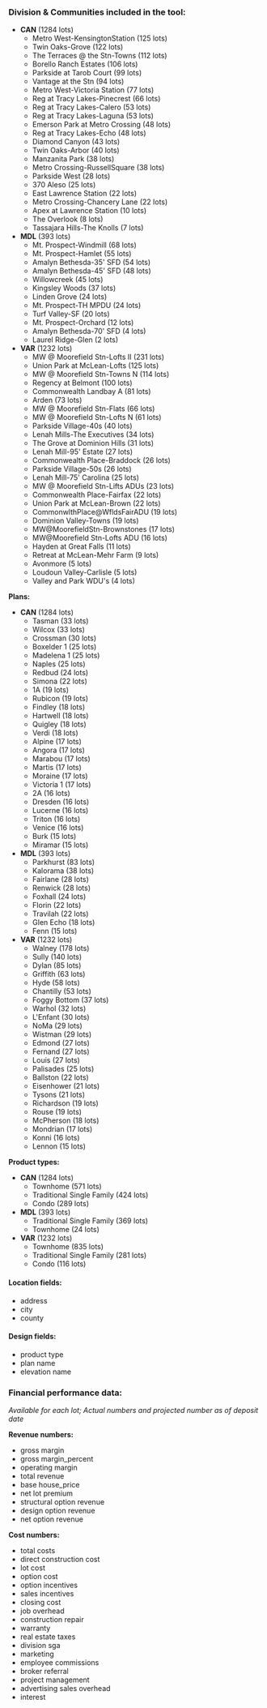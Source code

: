 ### **Division & Communities included in the tool:**
 - **CAN** (1284 lots)
   - Metro West-KensingtonStation (125 lots)
   - Twin Oaks-Grove (122 lots)
   - The Terraces @ the Stn-Towns (112 lots)
   - Borello Ranch Estates (106 lots)
   - Parkside at Tarob Court (99 lots)
   - Vantage at the Stn (94 lots)
   - Metro West-Victoria Station (77 lots)
   - Reg at Tracy Lakes-Pinecrest (66 lots)
   - Reg at Tracy Lakes-Calero (53 lots)
   - Reg at Tracy Lakes-Laguna (53 lots)
   - Emerson Park at Metro Crossing (48 lots)
   - Reg at Tracy Lakes-Echo (48 lots)
   - Diamond Canyon (43 lots)
   - Twin Oaks-Arbor (40 lots)
   - Manzanita Park (38 lots)
   - Metro Crossing-RussellSquare (38 lots)
   - Parkside West (28 lots)
   - 370 Aleso (25 lots)
   - East Lawrence Station (22 lots)
   - Metro Crossing-Chancery Lane (22 lots)
   - Apex at Lawrence Station (10 lots)
   - The Overlook (8 lots)
   - Tassajara Hills-The Knolls (7 lots)
 - **MDL** (393 lots)
   - Mt. Prospect-Windmill (68 lots)
   - Mt. Prospect-Hamlet (55 lots)
   - Amalyn Bethesda-35' SFD (54 lots)
   - Amalyn Bethesda-45' SFD (48 lots)
   - Willowcreek (45 lots)
   - Kingsley Woods (37 lots)
   - Linden Grove (24 lots)
   - Mt. Prospect-TH MPDU (24 lots)
   - Turf Valley-SF (20 lots)
   - Mt. Prospect-Orchard (12 lots)
   - Amalyn Bethesda-70' SFD (4 lots)
   - Laurel Ridge-Glen (2 lots)
 - **VAR** (1232 lots)
   - MW @ Moorefield Stn-Lofts II (231 lots)
   - Union Park at McLean-Lofts (125 lots)
   - MW @ Moorefield Stn-Towns N (114 lots)
   - Regency at Belmont (100 lots)
   - Commonwealth Landbay A (81 lots)
   - Arden (73 lots)
   - MW @ Moorefield Stn-Flats (66 lots)
   - MW @ Moorefield Stn-Lofts N (61 lots)
   - Parkside Village-40s (40 lots)
   - Lenah Mills-The Executives (34 lots)
   - The Grove at Dominion Hills (31 lots)
   - Lenah Mill-95' Estate (27 lots)
   - Commonwealth Place-Braddock (26 lots)
   - Parkside Village-50s (26 lots)
   - Lenah Mill-75' Carolina (25 lots)
   - MW @ Moorefield Stn-Lifts ADUs (23 lots)
   - Commonwealth Place-Fairfax (22 lots)
   - Union Park at McLean-Brown (22 lots)
   - CommonwlthPlace@WfldsFairADU (19 lots)
   - Dominion Valley-Towns (19 lots)
   - MW@MoorefieldStn-Brownstones (17 lots)
   - MW@Moorefield Stn-Lofts ADU (16 lots)
   - Hayden at Great Falls (11 lots)
   - Retreat at McLean-Mehr Farm (9 lots)
   - Avonmore (5 lots)
   - Loudoun Valley-Carlisle (5 lots)
   - Valley and Park WDU's (4 lots)

**Plans:**

 - **CAN** (1284 lots)
   - Tasman (33 lots)
   - Wilcox (33 lots)
   - Crossman (30 lots)
   - Boxelder 1 (25 lots)
   - Madelena 1 (25 lots)
   - Naples (25 lots)
   - Redbud (24 lots)
   - Simona (22 lots)
   - 1A (19 lots)
   - Rubicon (19 lots)
   - Findley (18 lots)
   - Hartwell (18 lots)
   - Quigley (18 lots)
   - Verdi (18 lots)
   - Alpine (17 lots)
   - Angora (17 lots)
   - Marabou (17 lots)
   - Martis (17 lots)
   - Moraine (17 lots)
   - Victoria 1 (17 lots)
   - 2A (16 lots)
   - Dresden (16 lots)
   - Lucerne (16 lots)
   - Triton (16 lots)
   - Venice (16 lots)
   - Burk (15 lots)
   - Miramar (15 lots)
 - **MDL** (393 lots)
   - Parkhurst (83 lots)
   - Kalorama (38 lots)
   - Fairlane (28 lots)
   - Renwick (28 lots)
   - Foxhall (24 lots)
   - Florin (22 lots)
   - Travilah (22 lots)
   - Glen Echo (18 lots)
   - Fenn (15 lots)
 - **VAR** (1232 lots)
   - Walney (178 lots)
   - Sully (140 lots)
   - Dylan (85 lots)
   - Griffith (63 lots)
   - Hyde (58 lots)
   - Chantilly (53 lots)
   - Foggy Bottom (37 lots)
   - Warhol (32 lots)
   - L'Enfant (30 lots)
   - NoMa (29 lots)
   - Wistman (29 lots)
   - Edmond (27 lots)
   - Fernand (27 lots)
   - Louis (27 lots)
   - Palisades (25 lots)
   - Ballston (22 lots)
   - Eisenhower (21 lots)
   - Tysons (21 lots)
   - Richardson (19 lots)
   - Rouse (19 lots)
   - McPherson (18 lots)
   - Mondrian (17 lots)
   - Konni (16 lots)
   - Lennon (15 lots)

 **Product types:**

 - **CAN** (1284 lots)
   - Townhome (571 lots)
   - Traditional Single Family (424 lots)
   - Condo (289 lots)
 - **MDL** (393 lots)
   - Traditional Single Family (369 lots)
   - Townhome (24 lots)
 - **VAR** (1232 lots)
   - Townhome (835 lots)
   - Traditional Single Family (281 lots)
   - Condo (116 lots)


#### **Location fields:**
 - address
 - city
 - county

#### **Design fields:**
 - product type
 - plan name
 - elevation name

### **Financial performance data:**
  *Available for each lot; Actual numbers and projected number as of deposit date*

**Revenue numbers:**
 - gross margin
 - gross margin_percent
 - operating margin
 - total revenue
 - base house_price
 - net lot premium
 - structural option revenue
 - design option revenue
 - net option revenue

**Cost numbers:**
 - total costs
 - direct construction cost
 - lot cost
 - option cost
 - option incentives
 - sales incentives
 - closing cost
 - job overhead
 - construction repair
 - warranty
 - real estate taxes
 - division sga
 - marketing
 - employee commissions
 - broker referral
 - project management
 - advertising sales overhead
 - interest
